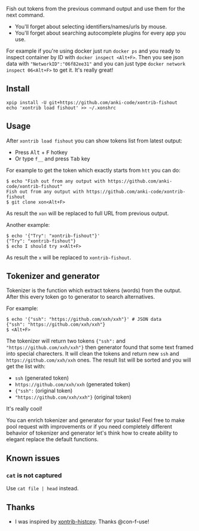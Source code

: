 Fish out tokens from the previous command output and use them for the next command.

* You'll forget about selecting identifiers/names/urls by mouse.
* You'll forget about searching autocomplete plugins for every app you use. 

For example if you're using docker 
just run `docker ps` and you ready to inspect container by ID with `docker inspect <Alt+F>`. Then you see json data with
`"NetworkID":"06f82ee31"` and you can just type `docker network inspect 06<Alt+F>` to get it. It's really great! 

## Install
```shell script
xpip install -U git+https://github.com/anki-code/xontrib-fishout
echo 'xontrib load fishout' >> ~/.xonshrc
```

## Usage
After `xontrib load fishout` you can show tokens list from latest output:
* Press <kbd>Alt</kbd> + <kbd>F</kbd> hotkey
* Or type `f__` and press <kbd>Tab</kbd> key  

For example to get the token which exactly starts from `htt` you can do: 
```shell script
$ echo "Fish out from any output with https://github.com/anki-code/xontrib-fishout"
Fish out from any output with https://github.com/anki-code/xontrib-fishout
$ git clone xon<Alt+F>
```
As result the `xon` will be replaced to full URL from previous output. 

Another example:
```shell script
$ echo '{"Try": "xontrib-fishout"}'
{"Try": "xontrib-fishout"}
$ echo I should try x<Alt+F>
```
As result the `x` will be replaced to `xontrib-fishout`.  

## Tokenizer and generator
Tokenizer is the function which extract tokens (words) from the output. After this every token go to generator to search alternatives.

For example:
```shell script
$ echo '{"ssh": "https://github.com/xxh/xxh"}' # JSON data
{"ssh": "https://github.com/xxh/xxh"}
$ <Alt+F>
```
The tokenizer will return two tokens `{"ssh":` and `"https://github.com/xxh/xxh"}` then generator found that some text framed 
into special charecters. It will clean the tokens and return new `ssh` and `https://github.com/xxh/xxh` ones. The result list will be sorted 
and you will get the list with:
* `ssh` (generated token)
* `https://github.com/xxh/xxh` (generated token)
* `{"ssh":` (original token)
* `"https://github.com/xxh/xxh"}` (original token)

It's really cool! 

You can enrich tokenizer and generator for your tasks! Feel free to make pool request with improvements or if you need 
completely different behavior of tokenizer and generator let's think how to create ability to elegant replace the default functions.  

## Known issues
### `cat` is not captured
Use `cat file | head` instead.

## Thanks
* I was inspired by [xontrib-histcpy](https://github.com/con-f-use/xontrib-histcpy). Thanks @con-f-use!
